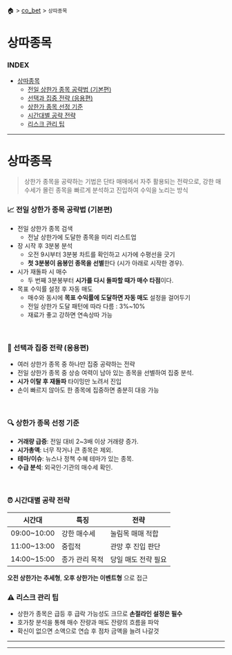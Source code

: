 🏠 > [co_bet](./) > `상따종목`

# 상따종목

### INDEX
- [상따종목](#시초베팅)
  - [전일 상한가 종목 공략법 (기본편)](#-전일-상한가-종목-공략법-기본편)
  - [선택과 집중 전략 (응용편)](#-선택과-집중-전략-응용편)
  - [상한가 종목 선정 기준](#-상한가-종목-선정-기준)
  - [시간대별 공략 전략](#-시간대별-공략-전략)
  - [리스크 관리 팁](#️-리스크-관리-팁)

---
# 상따종목
> 상한가 종목을 공략하는 기법은 단타 매매에서 자주 활용되는 전략으로, 강한 매수세가 몰린 종목을 빠르게 분석하고 진입하여 수익을 노리는 방식


### 📈 전일 상한가 종목 공략법 (기본편)
- 전일 상한가 종목 검색
  - 전날 상한가에 도달한 종목을 미리 리스트업
- 장 시작 후 3분봉 분석
  - 오전 9시부터 3분봉 차트를 확인하고 시가에 수평선을 긋기
  - **첫 3분봉이 음봉인 종목을 선별**한다 (시가 아래로 시작한 경우).
- 시가 재돌파 시 매수
  - 두 번째 3분봉부터 **시가를 다시 돌파할 때가 매수 타점**이다.
- 목표 수익률 설정 후 자동 매도
  - 매수와 동시에 **목표 수익률에 도달하면 자동 매도** 설정을 걸어두기
  - 전일 상한가 도달 패턴에 따라 다름 : 3%~10%
  - 재료가 좋고 강하면 연속상따 가능
<br/>


### 🎯 선택과 집중 전략 (응용편)
- 여러 상한가 종목 중 하나만 집중 공략하는 전략
- 전일 상한가 종목 중 상승 여력이 남아 있는 종목을 선별하여 집중 분석.
- **시가 이탈 후 재돌파** 타이밍만 노려서 진입
- 손이 빠르지 않아도 한 종목에 집중하면 충분히 대응 가능
<br/>

### 🔍 상한가 종목 선정 기준
- **거래량 급증**: 전일 대비 2~3배 이상 거래량 증가.
- **시가총액**: 너무 작거나 큰 종목은 제외.
- **테마/이슈**: 뉴스나 정책 수혜 테마가 있는 종목.
- **수급 분석**: 외국인·기관의 매수세 확인.
<br/>

### ⏰ 시간대별 공략 전략

| 시간대 | 특징 | 전략 | 
|-------|------|------| 
| 09:00~10:00 | 강한 매수세    | 눌림목 매매 적합 |
| 11:00~13:00 | 중립적        | 관망 후 진입 판단 |
| 14:00~15:00 | 종가 관리 목적 | 당일 매도 전략 필요 |

**오전 상한가는 추세형**, **오후 상한가는 이벤트형** 으로 접근
<br/>

### ⚠️ 리스크 관리 팁
- 상한가 종목은 급등 후 급락 가능성도 크므로 **손절라인 설정은 필수**
- 호가창 분석을 통해 매수 잔량과 매도 잔량의 흐름을 파악
- 확신이 없으면 소액으로 연습 후 점차 금액을 늘려 나갈것

---


---


